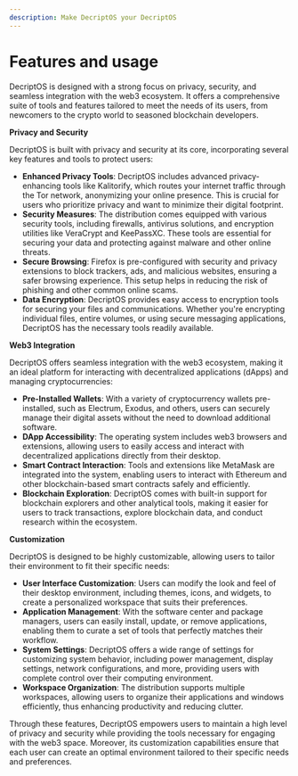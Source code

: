 ```yaml
---
description: Make DecriptOS your DecriptOS
---
```


# Features and usage

DecriptOS is designed with a strong focus on privacy, security, and seamless integration with the web3 ecosystem. It offers a comprehensive suite of tools and features tailored to meet the needs of its users, from newcomers to the crypto world to seasoned blockchain developers.

**Privacy and Security**

DecriptOS is built with privacy and security at its core, incorporating several key features and tools to protect users:

* **Enhanced Privacy Tools**: DecriptOS includes advanced privacy-enhancing tools like Kalitorify, which routes your internet traffic through the Tor network, anonymizing your online presence. This is crucial for users who prioritize privacy and want to minimize their digital footprint.
* **Security Measures**: The distribution comes equipped with various security tools, including firewalls, antivirus solutions, and encryption utilities like VeraCrypt and KeePassXC. These tools are essential for securing your data and protecting against malware and other online threats.
* **Secure Browsing**: Firefox is pre-configured with security and privacy extensions to block trackers, ads, and malicious websites, ensuring a safer browsing experience. This setup helps in reducing the risk of phishing and other common online scams.
* **Data Encryption**: DecriptOS provides easy access to encryption tools for securing your files and communications. Whether you're encrypting individual files, entire volumes, or using secure messaging applications, DecriptOS has the necessary tools readily available.

**Web3 Integration**

DecriptOS offers seamless integration with the web3 ecosystem, making it an ideal platform for interacting with decentralized applications (dApps) and managing cryptocurrencies:

* **Pre-Installed Wallets**: With a variety of cryptocurrency wallets pre-installed, such as Electrum, Exodus, and others, users can securely manage their digital assets without the need to download additional software.
* **DApp Accessibility**: The operating system includes web3 browsers and extensions, allowing users to easily access and interact with decentralized applications directly from their desktop.
* **Smart Contract Interaction**: Tools and extensions like MetaMask are integrated into the system, enabling users to interact with Ethereum and other blockchain-based smart contracts safely and efficiently.
* **Blockchain Exploration**: DecriptOS comes with built-in support for blockchain explorers and other analytical tools, making it easier for users to track transactions, explore blockchain data, and conduct research within the ecosystem.

**Customization**

DecriptOS is designed to be highly customizable, allowing users to tailor their environment to fit their specific needs:

* **User Interface Customization**: Users can modify the look and feel of their desktop environment, including themes, icons, and widgets, to create a personalized workspace that suits their preferences.
* **Application Management**: With the software center and package managers, users can easily install, update, or remove applications, enabling them to curate a set of tools that perfectly matches their workflow.
* **System Settings**: DecriptOS offers a wide range of settings for customizing system behavior, including power management, display settings, network configurations, and more, providing users with complete control over their computing environment.
* **Workspace Organization**: The distribution supports multiple workspaces, allowing users to organize their applications and windows efficiently, thus enhancing productivity and reducing clutter.

Through these features, DecriptOS empowers users to maintain a high level of privacy and security while providing the tools necessary for engaging with the web3 space. Moreover, its customization capabilities ensure that each user can create an optimal environment tailored to their specific needs and preferences.
